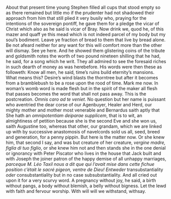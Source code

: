 About that present time young Stephen filled all cups that stood empty
so as there remained but little mo if the prudenter had not shadowed
their approach from him that still plied it very busily who, praying for
the intentions of the sovereign pontiff, he gave them for a pledge the
vicar of Christ which also as he said is vicar of Bray. Now drink we,
quod he, of this mazer and quaff ye this mead which is not indeed parcel
of my body but my soul’s bodiment. Leave ye fraction of bread to them
that live by bread alone. Be not afeard neither for any want for this
will comfort more than the other will dismay. See ye here. And he showed
them glistering coins of the tribute and goldsmith notes the worth of
two pound nineteen shilling that he had, he said, for a song which he
writ. They all admired to see the foresaid riches in such dearth of
money as was herebefore. His words were then these as followeth: Know
all men, he said, time’s ruins build eternity’s mansions. What means
this? Desire’s wind blasts the thorntree but after it becomes from a
bramblebush to be a rose upon the rood of time. Mark me now. In woman’s
womb word is made flesh but in the spirit of the maker all flesh that
passes becomes the word that shall not pass away. This is the
postcreation. *Omnis caro ad te veniet*. No question but her name is
puissant who aventried the dear corse of our Agenbuyer, Healer and Herd,
our mighty mother and mother most venerable and Bernardus saith aptly
that She hath an *omnipotentiam deiparae supplicem*, that is to wit, an
almightiness of petition because she is the second Eve and she won us,
saith Augustine too, whereas that other, our grandam, which we are
linked up with by successive anastomosis of navelcords sold us all,
seed, breed and generation, for a penny pippin. But here is the matter
now. Or she knew him, that second I say, and was but creature of her
creature, *vergine madre, figlia di tuo figlio*, or she knew him not and
then stands she in the one denial or ignorancy with Peter Piscator who
lives in the house that Jack built and with Joseph the joiner patron of
the happy demise of all unhappy marriages, *parceque M. Léo Taxil nous a
dit que qui l’avait mise dans cette fichue position c’était le sacré
pigeon, ventre de Dieu! Entweder* transubstantiality *oder*
consubstantiality but in no case subsubstantiality. And all cried out
upon it for a very scurvy word. A pregnancy without joy, he said, a
birth without pangs, a body without blemish, a belly without bigness.
Let the lewd with faith and fervour worship. With will will we
withstand, withsay.
